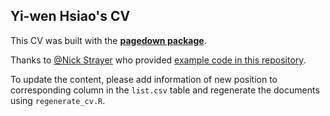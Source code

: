 ## Yi-wen Hsiao's CV

This CV was built with the [**pagedown package**](https://pagedown.rbind.io).

Thanks to [@Nick Strayer](http://nickstrayer.me/) who provided [example code in this repository](https://github.com/nstrayer/cv).

To update the content, please add information of new position to corresponding column in the `list.csv` table and regenerate the documents using `regenerate_cv.R`.


